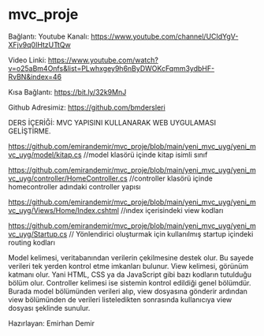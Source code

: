 # mvc_proje

Bağlantı: 
Youtube Kanalı: https://www.youtube.com/channel/UCIdYgV-XFjv9q0IHtzUTtQw

Video Linki: https://www.youtube.com/watch?v=o25aBm4Onfs&list=PLwhxgey9h6nByDWOKcFqmm3ydbHF-RvBN&index=46


Kısa Bağlantı: https://bit.ly/32k9MnJ

Github Adresimiz: https://github.com/bmdersleri


DERS İÇERİĞİ: MVC YAPISINI KULLANARAK WEB UYGULAMASI GELİŞTİRME. 



https://github.com/emirandemir/mvc_proje/blob/main/yeni_mvc_uyg/yeni_mvc_uyg/model/kitap.cs  //model klasörü içinde kitap isimli sınıf 

https://github.com/emirandemir/mvc_proje/blob/main/yeni_mvc_uyg/yeni_mvc_uyg/controller/HomeController.cs  //controller klasörü içinde homecontroller adındaki controller yapısı

https://github.com/emirandemir/mvc_proje/blob/main/yeni_mvc_uyg/yeni_mvc_uyg/Views/Home/Index.cshtml    //ındex içerisindeki view kodları

https://github.com/emirandemir/mvc_proje/blob/main/yeni_mvc_uyg/yeni_mvc_uyg/Startup.cs      // Yönlendirici oluşturmak için kullanılmış startup içindeki routing kodları

Model kelimesi, veritabanından verilerin çekilmesine destek olur. Bu sayede verileri tek yerden kontrol etme imkanları bulunur. 
View kelimesi, görünüm katmanı olur. Yani HTML, CSS ya da JavaScript gibi bazı kodların tutulduğu bölüm olur. 
Controller kelimesi ise sistemin kontrol edildiği genel bölümdür. Burada model bölümünden verileri alıp, view dosyasına gönderir ardından view bölümünden de verileri listeledikten sonrasında kullanıcıya view dosyası şeklinde sunulur.





Hazırlayan: Emirhan Demir
